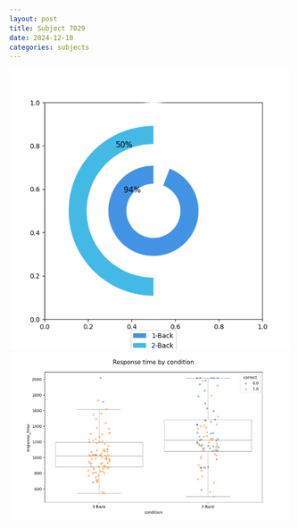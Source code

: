 ```yaml
---
layout: post
title: Subject 7029
date: 2024-12-10
categories: subjects
---
```


![](data/7029/run-25/7029_accuracy_by_condition.png)
![](data/7029/run-25/7029_response_time_by_condition.png)

